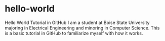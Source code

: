 # hello-world
Hello World Tutorial in GitHub
I am a student at Boise State University majoring in Electrical Engineering and minoring in Computer Science. This is a basic tutorial in GitHub to familiarize myself with how it works.
